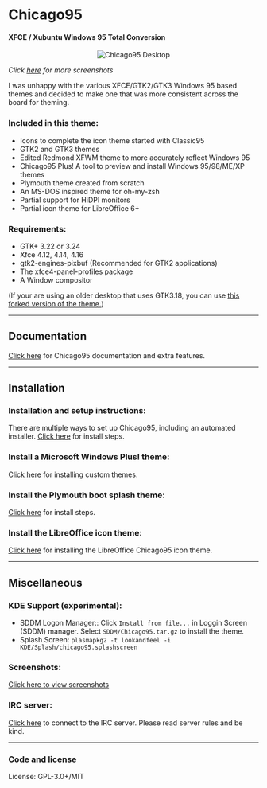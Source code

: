 # Chicago95
#### XFCE / Xubuntu Windows 95 Total Conversion

<p align="center">
<img src="Screenshots/Chicago95_Desktop.png" alt="Chicago95 Desktop"/>
</p>

*Click [here](Screenshots/SCREENSHOTS.md) for more screenshots*

I was unhappy with the various XFCE/GTK2/GTK3 Windows 95 based themes and decided to make one that was more consistent across the board for theming.

### Included in this theme:

- Icons to complete the icon theme started with Classic95
- GTK2 and GTK3 themes
- Edited Redmond XFWM theme to more accurately reflect Windows 95
- Chicago95 Plus! A tool to preview and install Windows 95/98/ME/XP themes
- Plymouth theme created from scratch
- An MS-DOS inspired theme for oh-my-zsh
- Partial support for HiDPI monitors
- Partial icon theme for LibreOffice 6+

### Requirements:

- GTK+ 3.22 or 3.24
- Xfce 4.12, 4.14, 4.16
- gtk2-engines-pixbuf (Recommended for GTK2 applications)
- The xfce4-panel-profiles package
- A Window compositor

(If your are using an older desktop that uses GTK3.18, you can use [this forked version of the theme.](https://github.com/EMH-Mark-I/Chicago95-Custom-XUbuntu-16.04-))

-----

## Documentation

[Click here](INSTALL.md) for Chicago95 documentation and extra features.

-----

## Installation

### Installation and setup instructions:
There are multiple ways to set up Chicago95, including an automated installer. [Click here](INSTALL.md) for install steps.

### Install a Microsoft Windows Plus! theme:
[Click here](Plus/README.MD) for installing custom themes.

### Install the Plymouth boot splash theme:
[Click here](Plymouth/) for install steps.

### Install the LibreOffice icon theme:
[Click here](Extras/libreoffice-chicago95-iconset/README.md) for installing the LibreOffice Chicago95 icon theme.

----
## Miscellaneous

### KDE Support (experimental):
- SDDM Logon Manager:: Click `Install from file...` in Loggin Screen (SDDM) manager. Select `SDDM/Chicago95.tar.gz` to install the theme. 
- Splash Screen: `plasmapkg2 -t lookandfeel -i KDE/Splash/chicago95.splashscreen`

### Screenshots:
[Click here to view screenshots](Screenshots/SCREENSHOTS.md)

### IRC server:
[Click here](https://web.emhmki.org:8443/) to connect to the IRC server. Please read server rules and be kind.

----

### Code and license
License: GPL-3.0+/MIT

[obs-repo]: https://software.opensuse.org//download.html?project=home%3Abgstack15%3AChicago95&package=chicago95-theme-all
